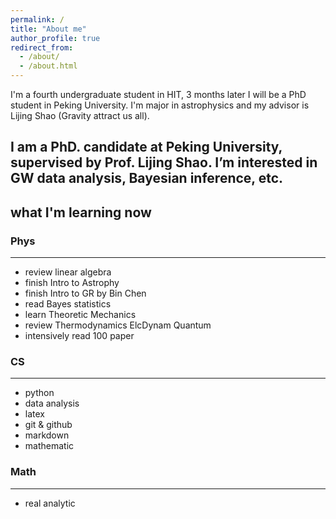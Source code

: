 ```yaml
---
permalink: /
title: "About me"
author_profile: true
redirect_from: 
  - /about/
  - /about.html
---
```


I'm a fourth undergraduate student in HIT, 3 months later I will be a PhD student in Peking University. I'm major in astrophysics and my advisor is Lijing Shao (Gravity attract us all).

I am a PhD. candidate at Peking University, supervised by Prof. Lijing Shao. I’m interested in GW data analysis, Bayesian inference, etc.
---
## what I'm learning now

### Phys
---
-  review linear algebra
-  finish Intro to Astrophy
-  finish Intro to GR by Bin Chen
-  read Bayes statistics
-  learn Theoretic Mechanics
-  review Thermodynamics ElcDynam Quantum
-  intensively read 100 paper

### CS
---
-  python
-  data analysis
-  latex
-  git & github
-  markdown
-  mathematic

### Math
---
-  real analytic
